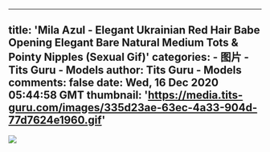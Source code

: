 
---
title: 'Mila Azul - Elegant Ukrainian Red Hair Babe Opening Elegant Bare Natural Medium Tots & Pointy Nipples (Sexual Gif)'
categories: 
    - 图片
    - Tits Guru - Models
author: Tits Guru - Models
comments: false
date: Wed, 16 Dec 2020 05:44:58 GMT
thumbnail: 'https://media.tits-guru.com/images/335d23ae-63ec-4a33-904d-77d7624e1960.gif'
---

<div>   
<img src="https://media.tits-guru.com/images/335d23ae-63ec-4a33-904d-77d7624e1960.gif" referrerpolicy="no-referrer">  
</div>
            